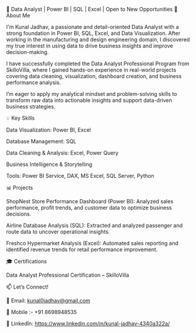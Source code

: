 🌟 Data Analyst | Power BI | SQL | Excel | Open to New Opportunities
👋 About Me

I'm Kunal Jadhav, a passionate and detail-oriented Data Analyst with a strong foundation in Power BI, SQL, Excel, and Data Visualization.
After working in the manufacturing and design engineering domain, I discovered my true interest in using data to drive business insights and improve decision-making.

I have successfully completed the Data Analyst Professional Program from SkilloVilla, where I gained hands-on experience in real-world projects covering data cleaning, visualization, dashboard creation, and business performance analysis.

I’m eager to apply my analytical mindset and problem-solving skills to transform raw data into actionable insights and support data-driven business strategies.

💡 Key Skills

Data Visualization: Power BI, Excel

Database Management: SQL

Data Cleaning & Analysis: Excel, Power Query

Business Intelligence & Storytelling

Tools: Power BI Service, DAX, MS Excel, SQL Server, Python 

📊 Projects

ShopNest Store Performance Dashboard (Power BI): Analyzed sales performance, profit trends, and customer data to optimize business decisions.

Airline Database Analysis (SQL): Extracted and analyzed passenger and route data to uncover operational insights.

Freshco Hypermarket Analysis (Excel): Automated sales reporting and identified revenue trends for retail performance improvement.

🎓 Certifications

Data Analyst Professional Certification – SkilloVilla

📫 Let’s Connect!

📧 Email: kunal0jadhav@gmail.com

📱 Mobile :- +91 8698948535 

🔗 LinkedIn: https://www.linkedin.com/in/kunal-jadhav-4340a322a/
